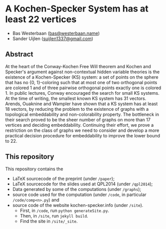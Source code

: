 A Kochen-Specker System has at least 22 vertices
================================================

* Bas Westerbaan (bas@westerbaan.name)
* Sander Uijlen (suijlen1337@gmail.com)

Abstract
--------
At the heart of the Conway-Kochen Free Will theorem and Kochen and
Specker's argument against non-contextual hidden variable theories
is the existence of a Kochen-Specker (KS) system: a set of points
on the sphere that has no {0, 1}-coloring such that at most one of
two orthogonal points are colored 1 and of three pairwise orthogonal
points exactly one is colored 1. In public lectures, Conway
encouraged the search for small KS systems. At the time of writing,
the smallest known KS system has 31 vectors.  Arends, Ouaknine and
Wampler have shown that a KS system has at least 18 vectors, by
reducing the problem to the existence of graphs with a topological
embeddability and non-colorability property. The bottleneck in their
search proved to be the sheer number of graphs on more than 17
vertices and deciding embeddability.  Continuing their effort, we
prove a restriction on the class of graphs we need to consider and
develop a more practical decision procedure for embeddability to
improve the lower bound to 22.

This repository
---------------

This repository contains the

 * LaTeX sourcecode of the preprint (under `/paper`);
 * LaTeX sourcecode for the slides used at QPL2014 (under `/qpl2014`);
 * Data generated by some of the computations (under `/graphs`);
 * source code used for the computation (under `/code`,
   in particular `/code/comp<n>.py`) and
 * source code of the website kochen-specker.info (under `/site`).
    * First, in `/code`, run `python generateSite.py`.
    * Then, in  `/site`, run `jekyll build`.
    * Find the site in `/site/_site`.

